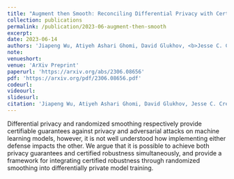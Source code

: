 ```yaml
---
title: "Augment then Smooth: Reconciling Differential Privacy with Certified Robustness"
collection: publications
permalink: /publication/2023-06-augment-then-smooth
excerpt: 
date: 2023-06-14
authors: 'Jiapeng Wu, Atiyeh Ashari Ghomi, David Glukhov, <b>Jesse C. Cresswell</b>, Franziska Boenisch, Nicholas Papernot'
note:
venueshort:
venue: 'ArXiv Preprint'
paperurl: 'https://arxiv.org/abs/2306.08656'
pdf: 'https://arxiv.org/pdf/2306.08656.pdf'
codeurl:
videourl:
slidesurl:
citation: 'Jiapeng Wu, Atiyeh Ashari Ghomi, David Glukhov, Jesse C. Cresswell, Franziska Boenisch, and Nicholas Papernot. Augment then Smooth: Reconciling Differential Privacy with Certified Robustness. ArXiv Preprint 2306.08656, 2023'
---
```

Differential privacy and randomized smoothing respectively provide certifiable guarantees against privacy and adversarial attacks on machine learning models, however, it is not well understood how implementing either defense impacts the other. We argue that it is possible to achieve both privacy guarantees and certified robustness simultaneously, and provide a framework for integrating certified robustness through randomized smoothing into differentially private model training.